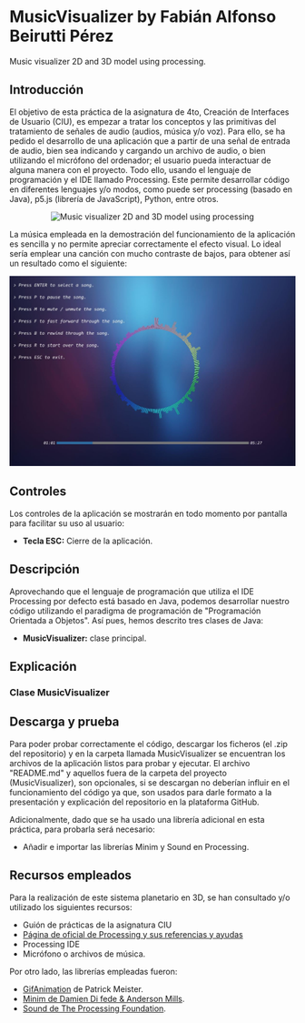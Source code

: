 # MusicVisualizer by Fabián Alfonso Beirutti Pérez
Music visualizer 2D and 3D model using processing.

## Introducción
El objetivo de esta práctica de la asignatura de 4to, Creación de Interfaces de Usuario (CIU), es empezar a tratar los conceptos y las primitivas del tratamiento de señales de audio (audios, música y/o voz). Para ello, se ha pedido el desarrollo de una aplicación que a partir de una señal de entrada de audio, bien sea indicando y cargando un archivo de audio, o bien utilizando el micrófono del ordenador; el usuario pueda interactuar de alguna manera con el proyecto. Todo ello, usando el lenguaje de programación y el IDE llamado Processing. Este permite desarrollar código en diferentes lenguajes y/o modos, como puede ser processing (basado en Java), p5.js (librería de JavaScript), Python, entre otros.
<p align="center"><img src="/musicVisualizerGif.gif" alt="Music visualizer 2D and 3D model using processing"></img></p>

La música empleada en la demostración del funcionamiento de la aplicación es sencilla y no permite apreciar correctamente el efecto visual. Lo ideal sería emplear una canción con mucho contraste de bajos, para obtener así un resultado como el siguiente:

<p align="center"><img src="/Captura.JPG" alt="Music visualizer 2D and 3D model using processing"></img></p>

## Controles
Los controles de la aplicación se mostrarán en todo momento por pantalla para facilitar su uso al usuario:
- **Tecla ESC:** Cierre de la aplicación.

## Descripción
Aprovechando que el lenguaje de programación que utiliza el IDE Processing por defecto está basado en Java, podemos desarrollar nuestro código utilizando el paradigma de programación de "Programación Orientada a Objetos". Así pues, hemos descrito tres clases de Java:
- **MusicVisualizer:** clase principal.

## Explicación
### Clase MusicVisualizer
 

## Descarga y prueba
Para poder probar correctamente el código, descargar los ficheros (el .zip del repositorio) y en la carpeta llamada MusicVisualizer se encuentran los archivos de la aplicación listos para probar y ejecutar. El archivo "README.md" y aquellos fuera de la carpeta del proyecto (MusicVisualizer), son opcionales, si se descargan no deberían influir en el funcionamiento del código ya que, son usados para darle formato a la presentación y explicación del repositorio en la plataforma GitHub.

Adicionalmente, dado que se ha usado una librería adicional en esta práctica, para probarla será necesario:
* Añadir e importar las librerías Minim y Sound en Processing.

## Recursos empleados
Para la realización de este sistema planetario en 3D, se han consultado y/o utilizado los siguientes recursos:
* Guión de prácticas de la asignatura CIU
* <a href="https://processing.org">Página de oficial de Processing y sus referencias y ayudas</a>
* Processing IDE
* Micrófono o archivos de música.

Por otro lado, las librerías empleadas fueron:
* <a href="https://github.com/extrapixel/gif-animation">GifAnimation</a> de Patrick Meister</a>.
* <a href="http://code.compartmental.net/minim/">Minim de Damien Di fede & Anderson Mills</a>.
* <a href="https://processing.org/reference/libraries/sound/">Sound de The Processing Foundation</a>.
